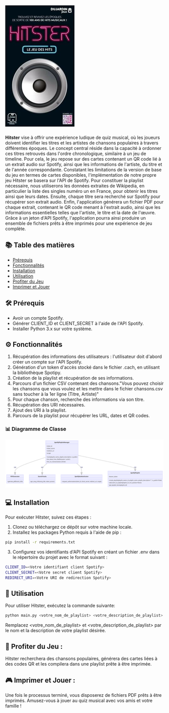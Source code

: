 # ![Hitster Logo](hitster.png)

**Hitster** vise à offrir une expérience ludique de quiz musical, où les joueurs doivent identifier les titres et les artistes de chansons populaires à travers différentes époques. Le concept central réside dans la capacité à ordonner ces titres retrouvés dans l'ordre chronologique, similaire à un jeu de timeline. Pour cela, le jeu repose sur des cartes contenant un QR code lié à un extrait audio sur Spotify, ainsi que les informations de l'artiste, du titre et de l'année correspondante. Constatant les limitations de la version de base du jeu en termes de cartes disponibles, l'implémentation de notre propre jeu Hitster se basera sur l'API de Spotify. Pour constituer la playlist nécessaire, nous utiliserons les données extraites de Wikipedia, en particulier la liste des singles numéro un en France, pour obtenir les titres ainsi que leurs dates. Ensuite, chaque titre sera recherché sur Spotify pour récupérer son extrait audio. Enfin, l'application générera un fichier PDF pour chaque extrait, contenant le QR code menant à l'extrait audio, ainsi que les informations essentielles telles que l'artiste, le titre et la date de l'œuvre. Grâce à un jeton d'API Spotify, l'application pourra ainsi produire un ensemble de fichiers prêts à être imprimés pour une expérience de jeu complète.

## 📚 Table des matières

- [Prérequis](#prérequis)
- [Fonctionnalités](#fonctionnalités)
- [Installation](#installation)
- [Utilisation](#utilisation)
- [Profiter du Jeu](#profiter-du-jeu)
- [Imprimer et Jouer](#imprimer-et-jouer)

## 🛠️ Prérequis

- Avoir un compte Spotify. 
- Générer CLIENT_ID et CLIENT_SECRET à l'aide de l'API Spotify.
- Installer Python 3.x sur votre système.

## ⚙️ Fonctionnalités

1. Récupération des informations des utilisateurs : l'utilisateur doit d'abord créer un compte sur l'API Spotify.
2. Génération d'un token d'accès stocké dans le fichier .cach, en utilisant la bibliothèque Spotipy.
3. Création de la playlist et récupération de ses informations.
4. Parcours d'un fichier CSV contenant des chansons."Vous pouvez choisir les chansons que vous voulez et les mettre dans le fichier chansons.csv sans toucher à la 1er ligne (Titre, Artiste)"
5. Pour chaque chanson, recherche des informations via son titre.
6. Récupération des URI nécessaires.
7. Ajout des URI à la playlist.
8. Parcours de la playlist pour récupérer les URL, dates et QR codes.

### 📊 Diagramme de Classe

![Hitster Image](Diagramme_de_classe.png)

## 💻 Installation

Pour exécuter Hitster, suivez ces étapes :

1. Clonez ou téléchargez ce dépôt sur votre machine locale.
2. Installez les packages Python requis à l'aide de pip :

```bash
pip install -r requirements.txt

```

3. Configurez vos identifiants d'API Spotify en créant un fichier .env dans le répertoire du projet avec le format suivant :


```bash
CLIENT_ID=<Votre identifiant client Spotify>
CLIENT_SECRET=<Votre secret client Spotify>
REDIRECT_URI=<Votre URI de redirection Spotify>
```

## 🚀 Utilisation

Pour utiliser Hitster, exécutez la commande suivante:
```bash
python main.py <votre_nom_de_playlist> <votre_description_de_playlist>
```
Remplacez <votre_nom_de_playlist> et <votre_description_de_playlist> par le nom et la description de votre playlist désirée.

## 🎵 Profiter du Jeu : 
Hitster recherchera des chansons populaires, générera des cartes liées à des codes QR et les compilera dans une playlist prête à être imprimée.
## 🎮 Imprimer et Jouer :
Une fois le processus terminé, vous disposerez de fichiers PDF prêts à être imprimés. Amusez-vous à jouer au quiz musical avec vos amis et votre famille !

